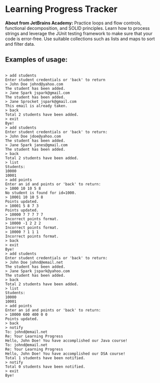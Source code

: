 # Learning Progress Tracker

**About from JetBrains Academy:**
Practice loops and flow controls, functional decomposition, and SOLID principles. Learn how to process strings and
leverage the JUnit testing framework to make sure that your code is error-free. Use suitable collections such as lists
and maps to sort and filter data.


## Examples of usage:
```text

> add students
Enter student credentials or 'back' to return
> John Doe johnd@yahoo.com
The student has been added.
> Jane Spark jspark@gmail.com
The student has been added.
> Jane Sprocket jspark@gmail.com
This email is already taken.
> back
Total 2 students have been added.
> exit
Bye!
> add students
Enter student credentials or 'back' to return:
> John Doe jdoe@yahoo.com
The student has been added.
> Jane Spark janes@gmail.com
The student has been added.
> back
Total 2 students have been added.
> list
Students:
10000
10001
> add points
Enter an id and points or 'back' to return:
> 1000 10 10 5 8
No student is found for id=1000.
> 10001 10 10 5 8
Points updated.
> 10001 5 8 7 3
Points updated.
> 10000 7 7 7 7 7
Incorrect points format.
> 10000 -1 2 2 2
Incorrect points format.
> 10000 ? 1 1 1
Incorrect points format.
> back
> exit
Bye!
> add students
Enter student credentials or 'back' to return:
> John Doe johnd@email.net
The student has been added.
> Jane Spark jspark@yahoo.com
The student has been added.
> back
Total 2 students have been added.
> list
Students:
10000
10001
> add points
Enter an id and points or 'back' to return:
> 10000 600 400 0 0
Points updated.
> back
> notify
To: johnd@email.net
Re: Your Learning Progress
Hello, John Doe! You have accomplished our Java course!
To: johnd@email.net
Re: Your Learning Progress
Hello, John Doe! You have accomplished our DSA course!
Total 1 students have been notified.
> notify
Total 0 students have been notified.
> exit
Bye!
```
